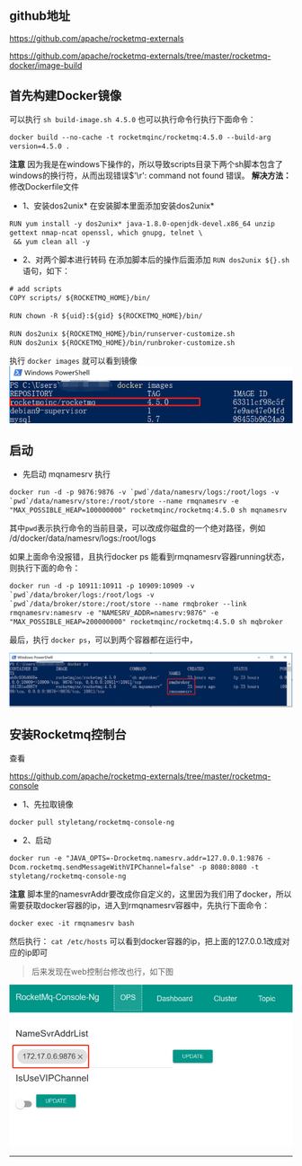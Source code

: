 
## github地址

https://github.com/apache/rocketmq-externals


https://github.com/apache/rocketmq-externals/tree/master/rocketmq-docker/image-build

## 首先构建Docker镜像

可以执行 `sh build-image.sh 4.5.0`
也可以执行命令行执行下面命令：

```
docker build --no-cache -t rocketmqinc/rocketmq:4.5.0 --build-arg version=4.5.0 .
```

**注意**
因为我是在windows下操作的，所以导致scripts目录下两个sh脚本包含了windows的换行符，从而出现错误$'\r': command not found 错误。
**解决方法：** 修改Dockerfile文件
- 1、安装dos2unix* 
在安装脚本里面添加安装dos2unix* 

```
RUN yum install -y dos2unix* java-1.8.0-openjdk-devel.x86_64 unzip gettext nmap-ncat openssl, which gnupg, telnet \
 && yum clean all -y
```

- 2、对两个脚本进行转码
在添加脚本后的操作后面添加 `RUN dos2unix ${}.sh` 语句，如下：

```
# add scripts
COPY scripts/ ${ROCKETMQ_HOME}/bin/

RUN chown -R ${uid}:${gid} ${ROCKETMQ_HOME}/bin/

RUN dos2unix ${ROCKETMQ_HOME}/bin/runserver-customize.sh
RUN dos2unix ${ROCKETMQ_HOME}/bin/runbroker-customize.sh
```

执行 `docker images` 就可以看到镜像
![](2019-05-30-17-41-24.png)

## 启动

- 先启动 mqnamesrv
执行

```
docker run -d -p 9876:9876 -v `pwd`/data/namesrv/logs:/root/logs -v `pwd`/data/namesrv/store:/root/store --name rmqnamesrv -e "MAX_POSSIBLE_HEAP=100000000" rocketmqinc/rocketmq:4.5.0 sh mqnamesrv
```

其中`pwd`表示执行命令的当前目录，可以改成你磁盘的一个绝对路径，例如 /d/docker/data/namesrv/logs:/root/logs

如果上面命令没报错，且执行docker ps 能看到rmqnamesrv容器running状态，则执行下面的命令：

```
docker run -d -p 10911:10911 -p 10909:10909 -v `pwd`/data/broker/logs:/root/logs -v `pwd`/data/broker/store:/root/store --name rmqbroker --link rmqnamesrv:namesrv -e "NAMESRV_ADDR=namesrv:9876" -e "MAX_POSSIBLE_HEAP=200000000" rocketmqinc/rocketmq:4.5.0 sh mqbroker
```

最后，执行 `docker ps`，可以到两个容器都在运行中，

![](2019-05-30-18-02-30.png)

## 安装Rocketmq控制台

查看

https://github.com/apache/rocketmq-externals/tree/master/rocketmq-console

- 1、先拉取镜像

```
docker pull styletang/rocketmq-console-ng
```

- 2、启动

```
docker run -e "JAVA_OPTS=-Drocketmq.namesrv.addr=127.0.0.1:9876 -Dcom.rocketmq.sendMessageWithVIPChannel=false" -p 8080:8080 -t styletang/rocketmq-console-ng
```

**注意** 脚本里的namesvrAddr要改成你自定义的，这里因为我们用了docker，所以需要获取docker容器的ip，进入到rmqnamesrv容器中，先执行下面命令：

```
docker exec -it rmqnamesrv bash
```

然后执行： `cat /etc/hosts`
可以看到docker容器的ip，把上面的127.0.0.1改成对应的ip即可

> 后来发现在web控制台修改也行，如下图

![](2019-05-30-18-08-57.png)

























































































































---